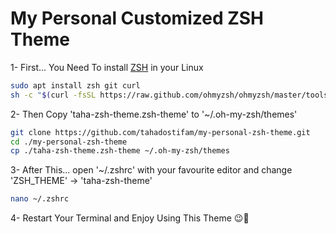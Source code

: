 # My Personal Customized ZSH Theme
1- First... You Need To install [ZSH](https://ohmyz.sh/) in your Linux <br>
```bash
sudo apt install zsh git curl
sh -c "$(curl -fsSL https://raw.github.com/ohmyzsh/ohmyzsh/master/tools/install.sh)"
```
2- Then Copy 'taha-zsh-theme.zsh-theme' to '~/.oh-my-zsh/themes'
```bash
git clone https://github.com/tahadostifam/my-personal-zsh-theme.git
cd ./my-personal-zsh-theme
cp ./taha-zsh-theme.zsh-theme ~/.oh-my-zsh/themes
```
3- After This... open '~/.zshrc' with your favourite editor and change 'ZSH_THEME' -> 'taha-zsh-theme'
```bash
nano ~/.zshrc
```
4- Restart Your Terminal and Enjoy Using This Theme 😉💋
